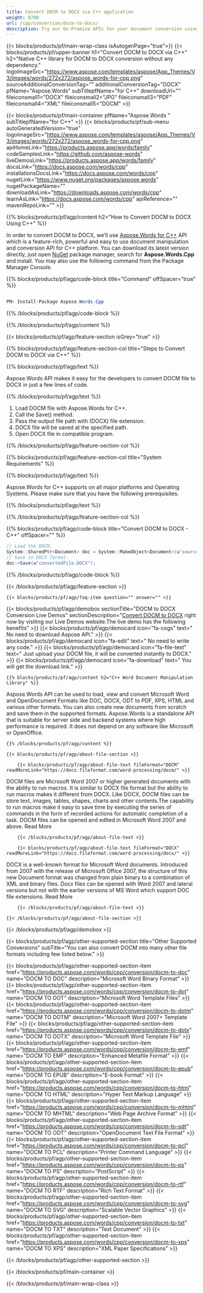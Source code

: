 ```yaml
---
title: Convert DOCM to DOCX via C++ application 
weight: 8790
url: /cpp/conversion/docm-to-docx/ 
description: Try our On-Premise APIs for your document conversion using C++ Runtime Environment for Windows 32 bit, Windows 64 bit and Linux 64 bit.
---
```


{{< blocks/products/pf/main-wrap-class isAutogenPage="true">}}
{{< blocks/products/pf/upper-banner h1="Convert DOCM to DOCX via C++" h2="Native C++ library for DOCM to DOCX conversion without any dependency." logoImageSrc="https://www.aspose.com/templates/aspose/App_Themes/V3/images/words/272x272/aspose_words-for-cpp.png" sourceAdditionalConversionTag="" additionalConversionTag="DOCX" pfName="Aspose.Words" subTitlepfName="for C++" downloadUrl="" fileiconsmall1="DOCX" fileiconsmall2="JPG" fileiconsmall3="PDF" fileiconsmall4="XML" fileiconsmall5="DOCM" >}}

{{< blocks/products/pf/main-container pfName="Aspose.Words " subTitlepfName="for C++" >}}
{{< blocks/products/pf/sub-menu autoGeneratedVersion="true" logoImageSrc="https://www.aspose.com/templates/aspose/App_Themes/V3/images/words/272x272/aspose_words-for-cpp.png" apiHomeLink="https://products.aspose.app/words/family" codeSamplesLink="https://github.com/aspose-words" liveDemosLink="https://products.aspose.app/words/family" docsLink="https://docs.aspose.com/words/cpp" installationsDocsLink="https://docs.aspose.com/words/cpp" nugetLink="https://www.nuget.org/packages/aspose.words" nugetPackageName="" downloadAsLink="https://downloads.aspose.com/words/cpp" learnAsLink="https://docs.aspose.com/words/cpp" apiReference="" mavenRepoLink="" >}}

{{% blocks/products/pf/agp/content h2="How to Convert DOCM to DOCX Using C++" %}}

 In order to convert DOCM to DOCX, we’ll use
 [Aspose.Words for C++](https://products.aspose.com/words/cpp) 
 API which is a feature-rich, powerful and easy to use document manipulation and conversion API for C++ platform. You can download its latest version directly, just open
 [NuGet](https://www.nuget.org/packages/aspose.words) 
 package manager, search for
 **Aspose.Words.Cpp** 
 and install. You may also use the following command from the Package Manager Console.

{{% blocks/products/pf/agp/code-block title="Command" offSpacer="true" %}}

```cs

PM> Install-Package Aspose.Words.Cpp

```

{{% /blocks/products/pf/agp/code-block %}}

{{% /blocks/products/pf/agp/content %}}

{{< blocks/products/pf/agp/feature-section isGrey="true" >}}

{{% blocks/products/pf/agp/feature-section-col title="Steps to Convert DOCM to DOCX via C++" %}}

{{% blocks/products/pf/agp/text %}}

 Aspose.Words API makes it easy for the developers to convert DOCM file to DOCX in just a few lines of code.

{{% /blocks/products/pf/agp/text %}}

1.  Load DOCM file with Aspose.Words for C++.
1.  Call the Save() method.
1.  Pass the output file path with (DOCX) file extension.
1.  DOCX file will be saved at the specified path.
1.  Open DOCX file in compatible program.

{{% /blocks/products/pf/agp/feature-section-col %}}

{{% blocks/products/pf/agp/feature-section-col title="System Requirements" %}}

{{% blocks/products/pf/agp/text %}}

 Aspose.Words for C++ supports on all major platforms and Operating Systems. Please make sure that you have the following prerequisites.

{{% /blocks/products/pf/agp/text %}}

{{% /blocks/products/pf/agp/feature-section-col %}}

{{% blocks/products/pf/agp/code-block title="Convert DOCM to DOCX - C++‎" offSpacer="" %}}

```cs
// Load the DOCM.
System::SharedPtr<Document> doc = System::MakeObject<Document>(u"sourceFile.docm");
// Save in DOCX format.
doc->Save(u"convertedFile.DOCX");

```

{{% /blocks/products/pf/agp/code-block %}}

{{< /blocks/products/pf/agp/feature-section >}}

    {{< blocks/products/pf/agp/faq-item question="" answer="" >}}
 

<!-- aboutfile Starts -->

{{< blocks/products/pf/agp/demobox sectionTitle="DOCM to DOCX Conversion Live Demos" sectionDescription="[Convert DOCM to DOCX](https://products.aspose.app/words/conversion/docm-to-docx) right now by visiting our Live Demos website.The live demo has the following benefits" >}}
        {{< blocks/products/pf/agp/democard icon="fa-cogs" text=" No need to download Aspose API." >}}
        {{< blocks/products/pf/agp/democard icon="fa-edit" text=" No need to write any code." >}}
        {{< blocks/products/pf/agp/democard icon="fa-file-text" text=" Just upload your DOCM file, it will be converted instantly to DOCX." >}}
        {{< blocks/products/pf/agp/democard icon="fa-download" text=" You will get the download link." >}}

    {{% blocks/products/pf/agp/content h2="C++ Word Document Manipulation Library" %}}

 Aspose.Words API can be used to load, view and convert Microsoft Word and OpenDocument Formats like DOC, DOCX, ODT to PDF, XPS, HTML and various other formats. You can also create new documents from scratch and save them in the supported formats. Aspose.Words is a standalone API that is suitable for server side and backend systems where high performance is required. It does not depend on any software like Microsoft or OpenOffice. ‎



    {{% /blocks/products/pf/agp/content %}}

    {{< blocks/products/pf/agp/about-file-section >}}

        {{< blocks/products/pf/agp/about-file-text fileFormat="DOCM" readMoreLink="https://docs.fileformat.com/word-processing/docm/" >}}

DOCM files are Microsoft Word 2007 or higher generated documents with the ability to run macros. It is similar to DOCX file format but the ability to run macros makes it different from DOCX. Like DOCX, DOCM files can be store text, images, tables, shapes, charts and other contents.The capability to run macros make it easy to save time by executing the series of commands in the form of recorded actions for automatic completion of a task. DOCM files can be opened and edited in Microsoft Word 2007 and above.
Read More

        {{< /blocks/products/pf/agp/about-file-text >}}

        {{< blocks/products/pf/agp/about-file-text fileFormat="DOCX" readMoreLink="https://docs.fileformat.com/word-processing/docx/" >}}

DOCX is a well-known format for Microsoft Word documents. Introduced from 2007 with the release of Microsoft Office 2007, the structure of this new Document format was changed from plain binary to a combination of XML and binary files. Docx files can be opened with Word 2007 and lateral versions but not with the earlier versions of MS Word which support DOC file extensions.
Read More

        {{< /blocks/products/pf/agp/about-file-text >}}

    {{< /blocks/products/pf/agp/about-file-section >}}

{{< /blocks/products/pf/agp/demobox >}}

<!-- aboutfile Ends -->

{{< blocks/products/pf/agp/other-supported-section title="Other Supported Conversions" subTitle="You can also convert DOCM into many other file formats including few listed below." >}}

{{< blocks/products/pf/agp/other-supported-section-item href="https://products.aspose.com/words/cpp/conversion/docm-to-doc" name="DOCM TO DOC" description="Microsoft Word Binary Format" >}}
{{< blocks/products/pf/agp/other-supported-section-item href="https://products.aspose.com/words/cpp/conversion/docm-to-dot" name="DOCM TO DOT" description="Microsoft Word Template Files" >}}
{{< blocks/products/pf/agp/other-supported-section-item href="https://products.aspose.com/words/cpp/conversion/docm-to-dotm" name="DOCM TO DOTM" description="Microsoft Word 2007+ Template File" >}}
{{< blocks/products/pf/agp/other-supported-section-item href="https://products.aspose.com/words/cpp/conversion/docm-to-dotx" name="DOCM TO DOTX" description="Microsoft Word Template File" >}}
{{< blocks/products/pf/agp/other-supported-section-item href="https://products.aspose.com/words/cpp/conversion/docm-to-emf" name="DOCM TO EMF" description="Enhanced Metafile Format" >}}
{{< blocks/products/pf/agp/other-supported-section-item href="https://products.aspose.com/words/cpp/conversion/docm-to-epub" name="DOCM TO EPUB" description="E-book Format" >}}
{{< blocks/products/pf/agp/other-supported-section-item href="https://products.aspose.com/words/cpp/conversion/docm-to-html" name="DOCM TO HTML" description="Hyper Text Markup Language" >}}
{{< blocks/products/pf/agp/other-supported-section-item href="https://products.aspose.com/words/cpp/conversion/docm-to-mhtml" name="DOCM TO MHTML" description="Web Page Archive Format" >}}
{{< blocks/products/pf/agp/other-supported-section-item href="https://products.aspose.com/words/cpp/conversion/docm-to-odt" name="DOCM TO ODT" description="OpenDocument Text File Format" >}}
{{< blocks/products/pf/agp/other-supported-section-item href="https://products.aspose.com/words/cpp/conversion/docm-to-pcl" name="DOCM TO PCL" description="Printer Command Language" >}}
{{< blocks/products/pf/agp/other-supported-section-item href="https://products.aspose.com/words/cpp/conversion/docm-to-ps" name="DOCM TO PS" description="PostScript" >}}
{{< blocks/products/pf/agp/other-supported-section-item href="https://products.aspose.com/words/cpp/conversion/docm-to-rtf" name="DOCM TO RTF" description="Rich Text Format" >}}
{{< blocks/products/pf/agp/other-supported-section-item href="https://products.aspose.com/words/cpp/conversion/docm-to-svg" name="DOCM TO SVG" description="Scalable Vector Graphics" >}}
{{< blocks/products/pf/agp/other-supported-section-item href="https://products.aspose.com/words/cpp/conversion/docm-to-txt" name="DOCM TO TXT" description="Text Document" >}}
{{< blocks/products/pf/agp/other-supported-section-item href="https://products.aspose.com/words/cpp/conversion/docm-to-xps" name="DOCM TO XPS" description="XML Paper Specifications" >}}

{{< /blocks/products/pf/agp/other-supported-section >}}

{{< /blocks/products/pf/main-container >}}
    
{{< /blocks/products/pf/main-wrap-class >}}